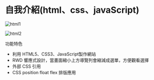 # 自我介紹(html、css、javaScript)

![html1](https://github.com/PengYuan-Chen/pengYuanIntroduce/assets/56713107/681a7fec-6f10-4d3c-a41e-423472723657)

![html2](https://github.com/PengYuan-Chen/pengYuanIntroduce/assets/56713107/5c1bada0-0ee3-4342-aa5b-d72dc9d8033e)


功能特色
- 利用 HTML5、CSS3、JavaScript製作網站
- RWD 響應式設計，當畫面縮小上方導覽列會縮減成選單，方便觀看選擇
- 外部 CSS 引用
- CSS position float flex 排版應用

